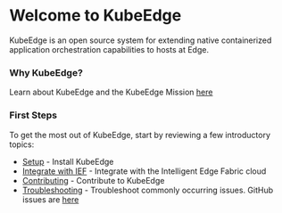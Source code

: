 # Welcome to KubeEdge

KubeEdge is an open source system for extending native containerized application orchestration capabilities to hosts at Edge.

### Why KubeEdge?
Learn about KubeEdge and the KubeEdge Mission [here](setup/kubeedge.html)  

### First Steps  
To get the most out of KubeEdge, start by reviewing a few introductory topics:  
- [Setup](setup/setup.html) - Install KubeEdge  
- [Integrate with IEF](guides/try_kubeedge_with_ief.html) - Integrate with the Intelligent Edge Fabric cloud  
- [Contributing](contribute.html) - Contribute to KubeEdge  
- [Troubleshooting](troubleshooting.html) - Troubleshoot commonly occurring issues. GitHub issues are [here](https://github.com/kubeedge/kubeedge/issues)  
